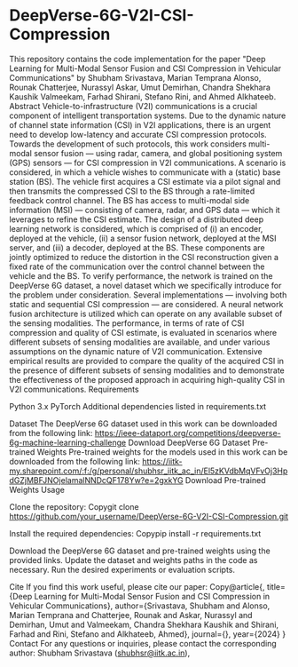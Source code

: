 # DeepVerse-6G-V2I-CSI-Compression
This repository contains the code implementation for the paper "Deep Learning for Multi-Modal Sensor Fusion and CSI Compression in Vehicular Communications" by Shubham Srivastava, Marian Temprana Alonso, Rounak Chatterjee, Nurassyl Askar, Umut Demirhan, Chandra Shekhara Kaushik Valmeekam, Farhad Shirani, Stefano Rini, and Ahmed Alkhateeb.
Abstract
Vehicle-to-infrastructure (V2I) communications is a crucial component of intelligent transportation systems. Due to the dynamic nature of channel state information (CSI) in V2I applications, there is an urgent need to develop low-latency and accurate CSI compression protocols. Towards the development of such protocols, this work considers multi-modal sensor fusion — using radar, camera, and global positioning system (GPS) sensors — for CSI compression in V2I communications. A scenario is considered, in which a vehicle wishes to communicate with a (static) base station (BS). The vehicle first acquires a CSI estimate via a pilot signal and then transmits the compressed CSI to the BS through a rate-limited feedback control channel. The BS has access to multi-modal side information (MSI) — consisting of camera, radar, and GPS data — which it leverages to refine the CSI estimate. The design of a distributed deep learning network is considered, which is comprised of (i) an encoder, deployed at the vehicle, (ii) a sensor fusion network, deployed at the MSI server, and (iii) a decoder, deployed at the BS. These components are jointly optimized to reduce the distortion in the CSI reconstruction given a fixed rate of the communication over the control channel between the vehicle and the BS. To verify performance, the network is trained on the DeepVerse 6G dataset, a novel dataset which we specifically introduce for the problem under consideration. Several implementations — involving both static and sequential CSI compression — are considered. A neural network fusion architecture is utilized which can operate on any available subset of the sensing modalities. The performance, in terms of rate of CSI compression and quality of CSI estimate, is evaluated in scenarios where different subsets of sensing modalities are available, and under various assumptions on the dynamic nature of V2I communication. Extensive empirical results are provided to compare the quality of the acquired CSI in the presence of different subsets of sensing modalities and to demonstrate the effectiveness of the proposed approach in acquiring high-quality CSI in V2I communications.
Requirements

Python 3.x
PyTorch
Additional dependencies listed in requirements.txt

Dataset
The DeepVerse 6G dataset used in this work can be downloaded from the following link:  https://ieee-dataport.org/competitions/deepverse-6g-machine-learning-challenge
Download DeepVerse 6G Dataset
Pre-trained Weights
Pre-trained weights for the models used in this work can be downloaded from the following link: https://iitk-my.sharepoint.com/:f:/g/personal/shubhsr_iitk_ac_in/El5zKVdbMqVFvOj3HpdGZjMBFJNOjelamalNNDcQF178Yw?e=2gxkYG
Download Pre-trained Weights
Usage

Clone the repository:
Copygit clone https://github.com/your_username/DeepVerse-6G-V2I-CSI-Compression.git

Install the required dependencies:
Copypip install -r requirements.txt

Download the DeepVerse 6G dataset and pre-trained weights using the provided links.
Update the dataset and weights paths in the code as necessary.
Run the desired experiments or evaluation scripts.

Cite
If you find this work useful, please cite our paper:
Copy@article{,
  title={Deep Learning for Multi-Modal Sensor Fusion and CSI Compression in Vehicular Communications},
  author={Srivastava, Shubham and Alonso, Marian Temprana and Chatterjee, Rounak and Askar, Nurassyl and Demirhan, Umut and Valmeekam, Chandra Shekhara Kaushik and Shirani, Farhad and Rini, Stefano and Alkhateeb, Ahmed},
  journal={},
  year={2024}
}
Contact
For any questions or inquiries, please contact the corresponding author:
Shubham Srivastava (shubhsr@iitk.ac.in),
